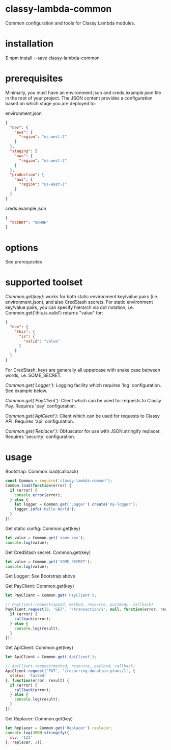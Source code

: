 # classy-lambda-common
Common configuration and tools for Classy Lambda modules.

# installation

 $ npm install --save classy-lambda-common

# prerequisites

Minimally, you must have an environment.json and creds.example.json file in the root of your project.  The JSON content provides a configuration based on which stage you are deployed to:

environment.json
```json
{
  "dev": {
    "aws": {
      "region": "us-west-2"
    }
  },
  "staging": {
    "aws": {
      "region": "us-west-2"
    }
  },
  "production": {
    "aws": {
      "region": "us-east-1"
    }
  }
}
```

creds.example.json
```json
{
  "SECRET": "SHHHH"
}
```

# options

See prerequisites

# supported toolset

*Common.get(key):* works for both static environment key/value pairs (i.e. environment.json), and also CredStash secrets.  For static environment key/value pairs, you can specify hierarch via dot notation, i.e. Common.get('this.is.valid') returns "value" for:

```json
{
  "dev": {
    "this": {
      "is": {
        "valid": "value"
      }
    }
  }
}
```

For CredStash, keys are generally all uppercase with snake case between words, i.e. SOME_SECRET.

*Common.get('Logger'):* Logging facility which requires 'log' configuration.  See example below.

*Common.get('PayClient'):* Client which can be used for requests to Classy Pay.  Requires 'pay' configuration.

*Common.get('ApiClient'):* Client which can be used for requests to Classy API.  Requires 'api' configuration.

*Common.get('Replacer'):* Obfuscator for use with JSON.stringify replacer.  Requires 'security' configuration.

# usage

Bootstrap: Common.load(callback)
```javascript
const Common = require('classy-lambda-common');
Common.load(function(error) {
  if (error) {
    console.error(error);
  } else {
    let logger = Common.get('Logger').create('my-logger');
    logger.info('Hello World');
  }
});
```

Get static config: Common.get(key)
```javascript
let value = Common.get('some.key');
console.log(value);
```

Get CredStash secret: Common.get(key)
```javascript
let value = Common.get('SOME_SECRET');
console.log(value);
```

Get Logger: See Bootstrap above

Get PayClient: Common.get(key)
```javascript
let PayClient = Common.get('PayClient');

// PayClient.request(appId, method, resource, postBody, callback)
PayClient.request(0, 'GET', '/transaction/1', null, function(error, result) {
  if (error) {
    callback(error);
  } else {
    console.log(result);
  }
});
```

Get ApiClient: Common.get(key)
```javascript
let ApiClient = Common.get('ApiClient');

// ApiClient.request(method, resource, payload, callback)
ApiClient.request('PUT', '/recurring-donation-plans/1', {
  status: 'failed'
}, function(error, result) {
  if (error) {
    callback(error);
  } else {
    console.log(result);
  }
});
```

Get Replacer: Common.get(key)
```javascript
let Replacer = Common.get('Replacer').replacer;
console.log(JSON.stringify({
  cvv: '123'
}, replacer, 2));
```
